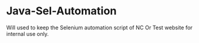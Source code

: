 # Java-Sel-Automation
Will used to keep the Selenium automation script of NC Or Test website for internal use only.
